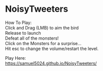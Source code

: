 # NoisyTweeters
How To Play:  
Click and Drag (LMB) to aim the bird  
Release to launch  
Defeat all of the monsters!  
Click on the Monsters for a surprise...  
Hit esc to change the volume/restart the level.  

Play Here:  
https://samuel5024.github.io/NoisyTweeters/
